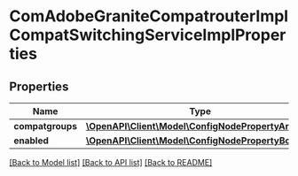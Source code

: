 # ComAdobeGraniteCompatrouterImplCompatSwitchingServiceImplProperties

## Properties
Name | Type | Description | Notes
------------ | ------------- | ------------- | -------------
**compatgroups** | [**\OpenAPI\Client\Model\ConfigNodePropertyArray**](ConfigNodePropertyArray.md) |  | [optional] 
**enabled** | [**\OpenAPI\Client\Model\ConfigNodePropertyBoolean**](ConfigNodePropertyBoolean.md) |  | [optional] 

[[Back to Model list]](../README.md#documentation-for-models) [[Back to API list]](../README.md#documentation-for-api-endpoints) [[Back to README]](../README.md)


